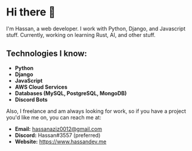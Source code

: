 # Hi there 👋

I'm Hassan, a web developer. I work with Python, Django, and Javascript stuff. Currently, working on learning Rust, AI, and other stuff. 

## Technologies I know:
* **Python**
* **Django**
* **JavaScript**
* **AWS Cloud Services**
* **Databases (MySQL, PostgreSQL, MongoDB)**
* **Discord Bots**

Also, I freelance and am always looking for work, so if you have a project you'd like me on, you can reach me at:
- **Email:** hassanaziz0012@gmail.com
- **Discord:** Hassan#3557 (preferred)
- **Website:** https://www.hassandev.me
